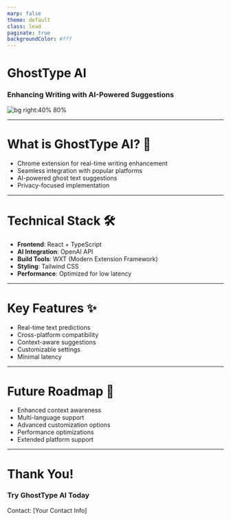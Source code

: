 ```yaml
---
marp: false
theme: default
class: lead
paginate: true
backgroundColor: #fff
---
```


# GhostType AI

### Enhancing Writing with AI-Powered Suggestions

![bg right:40% 80%](client/assets/icon/icon.svg)

---

# What is GhostType AI? 🤔

- Chrome extension for real-time writing enhancement
- Seamless integration with popular platforms
- AI-powered ghost text suggestions
- Privacy-focused implementation

---

# Technical Stack 🛠️

- **Frontend**: React + TypeScript
- **AI Integration**: OpenAI API
- **Build Tools**: WXT (Modern Extension Framework)
- **Styling**: Tailwind CSS
- **Performance**: Optimized for low latency

---

# Key Features ✨

- Real-time text predictions
- Cross-platform compatibility
- Context-aware suggestions
- Customizable settings
- Minimal latency

---

# Future Roadmap 🚀

- Enhanced context awareness
- Multi-language support
- Advanced customization options
- Performance optimizations
- Extended platform support

---

# Thank You!

### Try GhostType AI Today

Contact: [Your Contact Info]
